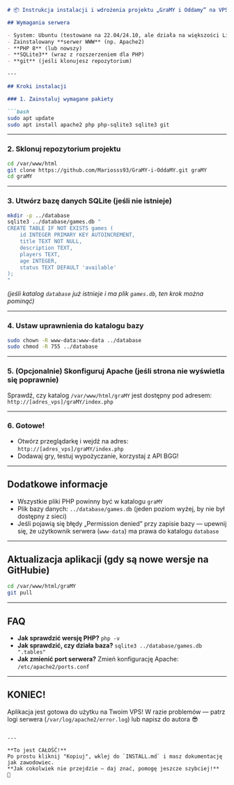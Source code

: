 

````markdown
# 📦 Instrukcja instalacji i wdrożenia projektu „GraMY i Oddamy” na VPS

## Wymagania serwera

- System: Ubuntu (testowane na 22.04/24.10, ale działa na większości Linuxów)
- Zainstalowany **serwer WWW** (np. Apache2)
- **PHP 8** (lub nowszy)
- **SQLite3** (wraz z rozszerzeniem dla PHP)
- **git** (jeśli klonujesz repozytorium)

---

## Kroki instalacji

### 1. Zainstaluj wymagane pakiety

```bash
sudo apt update
sudo apt install apache2 php php-sqlite3 sqlite3 git
````

---

### 2. Sklonuj repozytorium projektu

```bash
cd /var/www/html
git clone https://github.com/Mariosss93/GraMY-i-OddaMY.git graMY
cd graMY
```

---

### 3. Utwórz bazę danych SQLite (jeśli nie istnieje)

```bash
mkdir -p ../database
sqlite3 ../database/games.db "
CREATE TABLE IF NOT EXISTS games (
    id INTEGER PRIMARY KEY AUTOINCREMENT,
    title TEXT NOT NULL,
    description TEXT,
    players TEXT,
    age INTEGER,
    status TEXT DEFAULT 'available'
);
"
```

*(jeśli katalog `database` już istnieje i ma plik `games.db`, ten krok można pominąć)*

---

### 4. Ustaw uprawnienia do katalogu bazy

```bash
sudo chown -R www-data:www-data ../database
sudo chmod -R 755 ../database
```

---

### 5. (Opcjonalnie) Skonfiguruj Apache (jeśli strona nie wyświetla się poprawnie)

Sprawdź, czy katalog `/var/www/html/graMY` jest dostępny pod adresem:
`http://[adres_vps]/graMY/index.php`

---

### 6. Gotowe!

* Otwórz przeglądarkę i wejdź na adres:
  `http://[adres_vps]/graMY/index.php`
* Dodawaj gry, testuj wypożyczanie, korzystaj z API BGG!

---

## Dodatkowe informacje

* Wszystkie pliki PHP powinny być w katalogu `graMY`
* Plik bazy danych: `../database/games.db` (jeden poziom wyżej, by nie był dostępny z sieci)
* Jeśli pojawią się błędy „Permission denied” przy zapisie bazy — upewnij się, że użytkownik serwera (`www-data`) ma prawa do katalogu `database`

---

## Aktualizacja aplikacji (gdy są nowe wersje na GitHubie)

```bash
cd /var/www/html/graMY
git pull
```

---

## FAQ

* **Jak sprawdzić wersję PHP?**
  `php -v`
* **Jak sprawdzić, czy działa baza?**
  `sqlite3 ../database/games.db ".tables"`
* **Jak zmienić port serwera?**
  Zmień konfigurację Apache: `/etc/apache2/ports.conf`

---

## KONIEC!

Aplikacja jest gotowa do użytku na Twoim VPS!
W razie problemów — patrz logi serwera (`/var/log/apache2/error.log`) lub napisz do autora 😎

```

---

**To jest CAŁOŚĆ!**  
Po prostu kliknij "Kopiuj", wklej do `INSTALL.md` i masz dokumentację jak zawodowiec.  
**Jak cokolwiek nie przejdzie — daj znać, pomogę jeszcze szybciej!**  
🚀
```

